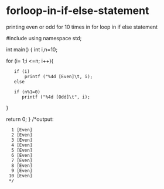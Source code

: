 # forloop-in-if-else-statement
printing even or odd for 10 times in for loop in if else statement

#include<iostream>
using namespace std;

int main()
{
   int i,n=10;
   
   for (i= 1;i <=n; i++){
       
       if (i)
           printf ("%4d [Even]\t, i);
       else
       
       if (n%1=0)
          printf ("%4d [Odd]\t", i);
   }
   
   return 0;
}
     /*output:
     
      1 [Even]
      2 [Even]
      3 [Even]
      4 [Even]
      5 [Even]
      6 [Even]
      7 [Even]
      8 [Even]
      9 [Even]
     10 [Even]
     */
